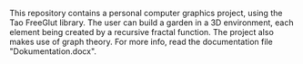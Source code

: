 This repository contains a personal computer graphics project, using the Tao FreeGlut library. The user can build a garden in a 3D environment, each element being created by a recursive fractal function. The project also makes use of graph theory. For more info, read the documentation file "Dokumentation.docx".
